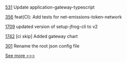 
[531](https://github.com/hyperledger/fabric-samples/pull/531) Update application-gateway-typescript

[356](https://github.com/hyperledger-labs/blockchain-carbon-accounting/pull/356) feat(CI): Add tests for net-emissions-token-network

[1709](https://github.com/hyperledger/indy-node/pull/1709) updated version of setup-jfrog-cli to v2

[1742](https://github.com/hyperledger-labs/blockchain-automation-framework/pull/1742) [ci skip] Added gateway chart

[301](https://github.com/hyperledger/fabric-chaincode-node/pull/301) Rename the root json config file


[See more >>>](https://start-here.hyperledger.org/pull-requests)
